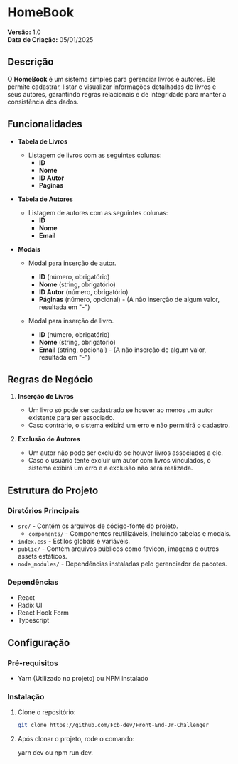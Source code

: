 # HomeBook

**Versão:** 1.0  
**Data de Criação:** 05/01/2025  

## Descrição

O **HomeBook** é um sistema simples para gerenciar livros e autores. Ele permite cadastrar, listar e visualizar informações detalhadas de livros e seus autores, garantindo regras relacionais e de integridade para manter a consistência dos dados. 

## Funcionalidades

- **Tabela de Livros**
  - Listagem de livros com as seguintes colunas:
    - **ID**
    - **Nome**
    - **ID Autor**
    - **Páginas**

- **Tabela de Autores**
  - Listagem de autores com as seguintes colunas:
    - **ID**
    - **Nome**
    - **Email**

- **Modais**
  - Modal para inserção de autor.
     - **ID** (número, obrigatório)
    - **Nome** (string, obrigatório)
    - **ID Autor** (número, obrigatório)
    - **Páginas** (número, opcional) - (A não inserção de algum valor, resultada em "-")

  - Modal para inserção de livro.
    - **ID** (número, obrigatório)
    - **Nome** (string, obrigatório)
    - **Email** (string, opcional) - (A não inserção de algum valor, resultada em "-")

## Regras de Negócio

1. **Inserção de Livros**  
   - Um livro só pode ser cadastrado se houver ao menos um autor existente para ser associado.
   - Caso contrário, o sistema exibirá um erro e não permitirá o cadastro.

2. **Exclusão de Autores**  
   - Um autor não pode ser excluído se houver livros associados a ele.
   - Caso o usuário tente excluir um autor com livros vinculados, o sistema exibirá um erro e a exclusão não será realizada.

## Estrutura do Projeto

### Diretórios Principais
- `src/` - Contém os arquivos de código-fonte do projeto.
  - `components/` - Componentes reutilizáveis, incluindo tabelas e modais.
- `index.css` - Estilos globais e variáveis.
- `public/` - Contém arquivos públicos como favicon, imagens e outros assets estáticos.
- `node_modules/` - Dependências instaladas pelo gerenciador de pacotes.

### Dependências
- React
- Radix UI
- React Hook Form
- Typescript

## Configuração

### Pré-requisitos
- Yarn (Utilizado no projeto) ou NPM instalado

### Instalação
1. Clone o repositório:
   ```bash
   git clone https://github.com/Fcb-dev/Front-End-Jr-Challenger
   
2. Após clonar o projeto, rode o comando:

   yarn dev ou npm run dev.
   